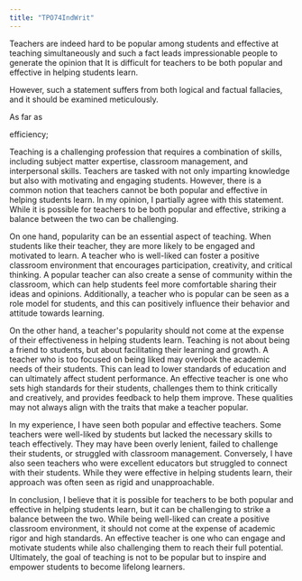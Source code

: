 ```yaml
---
title: "TPO74IndWrit"
---
```

Teachers are indeed hard to be popular among students and effective at teaching simultaneously and such a fact leads impressionable people to generate the opinion that It is difficult for teachers to be both popular and effective in helping students learn.

However, such a statement suffers from both logical and factual fallacies, and it should be examined meticulously.

As far as 

efficiency; 





Teaching is a challenging profession that requires a combination of skills, including subject matter expertise, classroom management, and interpersonal skills. Teachers are tasked with not only imparting knowledge but also with motivating and engaging students. However, there is a common notion that teachers cannot be both popular and effective in helping students learn. In my opinion, I partially agree with this statement. While it is possible for teachers to be both popular and effective, striking a balance between the two can be challenging.

On one hand, popularity can be an essential aspect of teaching. When students like their teacher, they are more likely to be engaged and motivated to learn. A teacher who is well-liked can foster a positive classroom environment that encourages participation, creativity, and critical thinking. A popular teacher can also create a sense of community within the classroom, which can help students feel more comfortable sharing their ideas and opinions. Additionally, a teacher who is popular can be seen as a role model for students, and this can positively influence their behavior and attitude towards learning.

On the other hand, a teacher's popularity should not come at the expense of their effectiveness in helping students learn. Teaching is not about being a friend to students, but about facilitating their learning and growth. A teacher who is too focused on being liked may overlook the academic needs of their students. This can lead to lower standards of education and can ultimately affect student performance. An effective teacher is one who sets high standards for their students, challenges them to think critically and creatively, and provides feedback to help them improve. These qualities may not always align with the traits that make a teacher popular.

In my experience, I have seen both popular and effective teachers. Some teachers were well-liked by students but lacked the necessary skills to teach effectively. They may have been overly lenient, failed to challenge their students, or struggled with classroom management. Conversely, I have also seen teachers who were excellent educators but struggled to connect with their students. While they were effective in helping students learn, their approach was often seen as rigid and unapproachable.

In conclusion, I believe that it is possible for teachers to be both popular and effective in helping students learn, but it can be challenging to strike a balance between the two. While being well-liked can create a positive classroom environment, it should not come at the expense of academic rigor and high standards. An effective teacher is one who can engage and motivate students while also challenging them to reach their full potential. Ultimately, the goal of teaching is not to be popular but to inspire and empower students to become lifelong learners.
